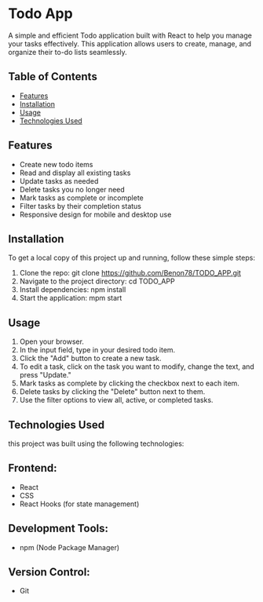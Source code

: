 # Todo App  

A simple and efficient Todo application built with React to help you manage your tasks effectively. This application allows users to create, manage, and organize their to-do lists seamlessly.  

## Table of Contents  

- [Features](#features)  
- [Installation](#installation)  
- [Usage](#usage)  
- [Technologies Used](#technologies-used)   

## Features  

- Create new todo items  
- Read and display all existing tasks  
- Update tasks as needed  
- Delete tasks you no longer need  
- Mark tasks as complete or incomplete  
- Filter tasks by their completion status  
- Responsive design for mobile and desktop use  

## Installation  

To get a local copy of this project up and running, follow these simple steps:  

1. Clone the repo:
   git clone https://github.com/Benon78/TODO_APP.git
2. Navigate to the project directory:
    cd TODO_APP
3. Install dependencies:
    npm install
4. Start the application:
    mpm start

## Usage
1. Open your browser.
2. In the input field, type in your desired todo item.
3. Click the "Add" button to create a new task.
4. To edit a task, click on the task you want to modify, change the text, and press "Update."
5. Mark tasks as complete by clicking the checkbox next to each item.
6. Delete tasks by clicking the "Delete" button next to them.
7. Use the filter options to view all, active, or completed tasks.

## Technologies Used
this  project was built using the following technologies:

## Frontend:

- React
- CSS
- React Hooks (for state management)

## Development Tools:
 - npm (Node Package Manager)
## Version Control:
- Git